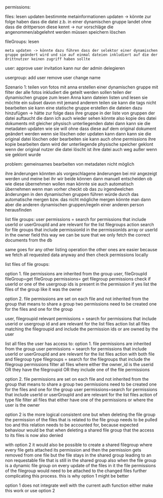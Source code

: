 permissions:

files:
lesen
updaten
bestimmte metainformationen updaten -> könnte zur folge haben dass die datei z.b. in einer dynamischen gruppe landet ohne dass die drittperson diese kennt -> nur vorschläge die angenommen/abgelehnt werden müssen speichern
löschen

fileGroups:
lesen

    meta updaten -> könnte dazu führen dass der selektor einer dynamischen gruppe geändert wird und sie auf einmal dateien inkludiert auf die der drittnutzer keinen zugriff haben sollte

user:
approve user invitation kann nur der admin delegieren

usergroup:
add user
remove user
change name

Szenario 1: teilen von fotos mit anna
erstellen einer dynamischen gruppe mit filter der alle fotos inkludiert die geteilt werden sollen
teilen der dynamischen gruppe zum lesen
Anna kann dateien listen und lesen
sie möchte ein subset davon mit jemand anderem teilen
sie kann die tags nicht bearbeiten
sie kann eine statische gruppe erstellen die dateien dazu hinzufügen -> hätte zur folge dass ihre gruppe in der liste von gruppen der datei auftaucht die dann ich auch wieder sehen könnte
also kopie des datei dokuments mit gleicher physisch unterliegenden datei
dann kann sie die metadaten updaten wie sie will ohne dass diese auf dem original dokument geändert werden
wenn sie löschen oder updaten kann dann kann sie die original datei löschen oder bearbeiten
sie kann auch ohne permissions ihre kopie bearbeiten dann wird der unterliegende physische speicher geklont
wenn der original nutzer die datei löscht ist ihre datei auch weg außer wenn sie geklont wurde

problem: gemeinsames bearbeiten von metadaten nicht möglich

ihre änderungen könnten als vorgeschlagene änderungen bei mir angezeigt werden
und meine bei ihr wir beide können dann manuell entscheiden ob wie diese übernehmen wollen
man könnte sie auch automatisch übernehmen wenn man vorher checkt ob das zu irgendwelchen änderungen in den dynamischen gruppen führen würde
durch das automatische mergen bzw. das nicht mögliche mergen könnte man dann aber die anderen dynamischen gruppen/regeln einer anderen person herausfinden

list file groups:
user
permissions = search for permissions that include userId or userGroupId and are relevant for the list filegroups action
search for file groups that include permissionId in the permissionIds array or userId in the owner field
this way we can be sure that we only fetch the correct documents from the db

same goes for any other listing operation
the other ones are easier because we fetch all requested data anyway and then check permissions locally

list files of file groups:

option 1. file permissions are inherited from the group
user, fileGroupId
fileGroup=get fileGroup
permissions= get filegroup permissions
check if userId or one of the usergroup ids is present in the permission
if yes list the files of the group like it was the owner

option 2. file permissions are set on each file and not inherited from the group that means to share a group two permissions need to be created one for the files and one for the group

user, filegroupid
relevant permissions = search for permissions that include userid or usergroup id and are relevant for the list files action
list all files matching the filegroupid and include the permission ids or are owned by the user

list all files the user has access to:
option 1. file permissions are inherited from the group
user
permissions = search for permissions that include userId or userGroupId and are relevant for the list files action with both file and filegroup type
filegroups = search for the filegroups that include the filegroup permissions
filter all files where either the owner_id is the userid OR they have the filegroupid OR they include one of the file permissions

option 2. file permissions are set on each file and not inherited from the group that means to share a group two permissions need to be created one for the files and one for the group
user
permissions=search for permissions that include userId or userGroupId and are relevant for the list files action of type file
filter all files that either have one of the permissions or where the user is the owner

option 2 is the more logical consistent one but when deleting the file group the permission of the files that is related to the file group needs to be pulled too and this relation needs to be accounted for, because expected behaviour would be that when deleting a shared file group that the access to its files is now also denied

with option 2 it would also be possible to create a shared filegroup where every file gets attached its permission and then the permission gets removed from one file but the file stays in the shared group leading to an non requestable file that is still in the shared group
also when the file group is a dynamic file group on every update of the files in it the file permissions of the filegroup would need to be attached to the changed files further complicating this process. this is why option 1 might be better

option 1 does not integrate well with the current auth function
either make this work or use option 2
